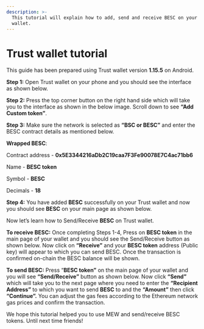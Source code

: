 ```yaml
---
description: >-
  This tutorial will explain how to add, send and receive BESC on your Trust
  wallet.
---
```


# Trust wallet tutorial

This guide has been prepared using Trust wallet version **1.15.5** on Android. 

**Step 1:** Open Trust wallet on your phone and you should see the interface as shown below. 



**Step 2:** Press the top corner button on the right hand side which will take you to the interface as shown in the below image. Scroll down to see **“Add Custom token”**.


**Step 3:** Make sure the network is selected as **“BSC or BESC”** and enter the BESC contract details as mentioned below.

**Wrapped BESC**:

Contract address - **0x5E3344216aDb2C19caa7F3Fe90078E7C4ac71bb6**

Name - **BESC token**

Symbol - **BESC**

Decimals - **18**

**Step 4:** You have added **BESC** successfully on your Trust wallet and now you should see **BESC** on your main page as shown below.



Now let’s learn how to Send/Receive **BESC** on Trust wallet.

**To receive BESC:** Once completing Steps 1-4, Press on **BESC token** in the main page of your wallet and you should see the Send/Receive button as shown below. Now click on **“Receive”** and your **BESC token** address \(Public key\) will appear to which you can send BESC. Once the transaction is confirmed on-chain the BESC balance will be shown.


**To send BESC:** Press “**BESC token”** on the main page of your wallet and you will see **“Send/Receive”** button as shown below. Now click **“Send”** which will take you to the next page where you need to enter the **“Recipient Address”** to which you want to send **BESC** to and the **“Amount”** then click **“Continue”.** You can adjust the gas fees according to the Ethereum network gas prices and confirm the transaction.


We hope this tutorial helped you to use MEW and send/receive BESC tokens. Until next time friends!

